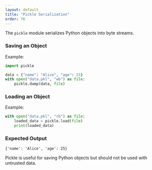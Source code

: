 ```yaml
---
layout: default
title: "Pickle Serialization"
order: 76
---
```


The `pickle` module serializes Python objects into byte streams.

### Saving an Object

Example:

```python
import pickle

data = {"name": "Alice", "age": 25}
with open("data.pkl", "wb") as file:
    pickle.dump(data, file)
```

### Loading an Object

Example:

```python
with open("data.pkl", "rb") as file:
    loaded_data = pickle.load(file)
    print(loaded_data)
```

### Expected Output

```plaintext
{'name': 'Alice', 'age': 25}
```

Pickle is useful for saving Python objects but should not be used with untrusted data.
